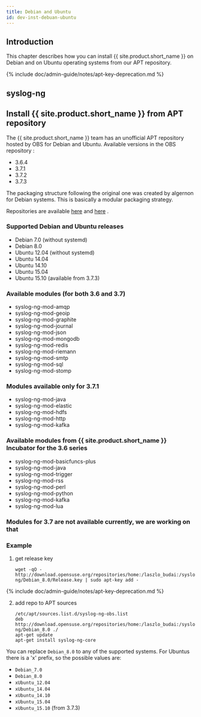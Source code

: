 ```yaml
---
title: Debian and Ubuntu
id: dev-inst-debuan-ubuntu
---
```


[ref:obs-lbudai-36]: https://build.opensuse.org/project/show/home:laszlo_budai:syslog-ng-3.6
[ref:obs-lbudai-37]: https://build.opensuse.org/project/show/home:laszlo_budai:syslog-ng

## Introduction

This chapter describes how you can install {{ site.product.short_name }} on Debian and on Ubuntu
operating systems from our APT repository.

{% include doc/admin-guide/notes/apt-key-deprecation.md %}

## syslog-ng

## Install {{ site.product.short_name }} from APT repository

The {{ site.product.short_name }} team has an unofficial APT repository hosted by OBS for Debian and Ubuntu.
Available versions in the OBS repository :

* 3.6.4
* 3.7.1
* 3.7.2
* 3.7.3

The packaging structure following the original one was created by algernon for Debian systems.
This is basically a modular packaging strategy.

Repositories are available [here][ref:obs-lbudai-36] and [here][ref:obs-lbudai-37] .

### Supported Debian and Ubuntu releases

* Debian 7.0 (without systemd)
* Debian 8.0
* Ubuntu 12.04 (without systemd)
* Ubuntu 14.04
* Ubuntu 14.10
* Ubuntu 15.04
* Ubuntu 15.10 (available from 3.7.3)

### Available modules (for both 3.6 and 3.7)

* syslog-ng-mod-amqp
* syslog-ng-mod-geoip
* syslog-ng-mod-graphite
* syslog-ng-mod-journal
* syslog-ng-mod-json
* syslog-ng-mod-mongodb
* syslog-ng-mod-redis
* syslog-ng-mod-riemann
* syslog-ng-mod-smtp
* syslog-ng-mod-sql
* syslog-ng-mod-stomp

### Modules available only for 3.7.1

* syslog-ng-mod-java
* syslog-ng-mod-elastic
* syslog-ng-mod-hdfs
* syslog-ng-mod-http
* syslog-ng-mod-kafka

### Available modules from {{ site.product.short_name }} Incubator for the 3.6 series

* syslog-ng-mod-basicfuncs-plus
* syslog-ng-mod-java
* syslog-ng-mod-trigger
* syslog-ng-mod-rss
* syslog-ng-mod-perl
* syslog-ng-mod-python
* syslog-ng-mod-kafka
* syslog-ng-mod-lua

### Modules for 3.7 are not available currently, we are working on that

### Example

1. get release key

    ```shell
    wget -qO -  http://download.opensuse.org/repositories/home:/laszlo_budai:/syslog-ng/Debian_8.0/Release.key | sudo apt-key add -
    ```

{% include doc/admin-guide/notes/apt-key-deprecation.md %}

2. add repo to APT sources

    ```shell
    /etc/apt/sources.list.d/syslog-ng-obs.list
    deb  http://download.opensuse.org/repositories/home:/laszlo_budai:/syslog-ng/Debian_8.0 ./
    apt-get update
    apt-get install syslog-ng-core
    ```

You can replace `Debian_8.0` to any of the supported systems.
For Ubuntus there is a 'x' prefix, so the possible values are:

* `Debian_7.0`
* `Debian_8.0`
* `xUbuntu_12.04`
* `xUbuntu_14.04`
* `xUbuntu_14.10`
* `xUbuntu_15.04`
* `xUbuntu_15.10` (from 3.7.3)
